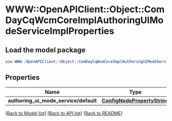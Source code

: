 # WWW::OpenAPIClient::Object::ComDayCqWcmCoreImplAuthoringUIModeServiceImplProperties

## Load the model package
```perl
use WWW::OpenAPIClient::Object::ComDayCqWcmCoreImplAuthoringUIModeServiceImplProperties;
```

## Properties
Name | Type | Description | Notes
------------ | ------------- | ------------- | -------------
**authoring_ui_mode_service/default** | [**ConfigNodePropertyString**](ConfigNodePropertyString.md) |  | [optional] 

[[Back to Model list]](../README.md#documentation-for-models) [[Back to API list]](../README.md#documentation-for-api-endpoints) [[Back to README]](../README.md)


